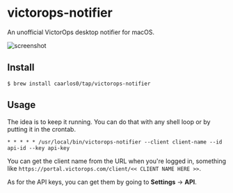 # victorops-notifier

An unofficial VictorOps desktop notifier for macOS.

![screenshot](https://user-images.githubusercontent.com/245435/27312110-5d166c46-553c-11e7-9133-49c70df34f9a.png)


## Install

```console
$ brew install caarlos0/tap/victorops-notifier
```

## Usage

The idea is to keep it running. You can do that with any shell loop or
by putting it in the crontab.

```crontab
* * * * * /usr/local/bin/victorops-notifier --client client-name --id api-id --key api-key
```

You can get the client name from the URL when you're logged in, something like
`https://portal.victorops.com/client/<< CLIENT NAME HERE >>`.

As for the API keys, you can get them by going to **Settings** -> **API**.

